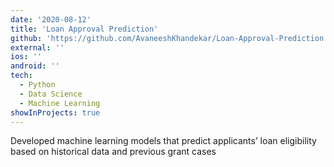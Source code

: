 ```yaml
---
date: '2020-08-12'
title: 'Loan Approval Prediction'
github: 'https://github.com/AvaneeshKhandekar/Loan-Approval-Prediction'
external: ''
ios: ''
android: ''
tech:
  - Python
  - Data Science
  - Machine Learning
showInProjects: true
---
```


Developed machine learning models that predict applicants’ loan eligibility based on historical data and previous grant cases
